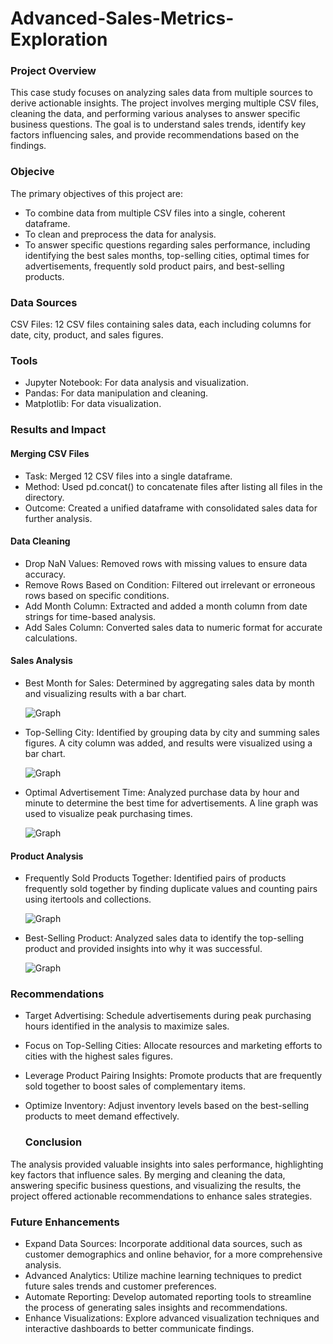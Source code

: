 # Advanced-Sales-Metrics-Exploration

### Project Overview

This case study focuses on analyzing sales data from multiple sources to derive actionable insights. The project involves merging multiple CSV files, cleaning the data, and performing various analyses to answer specific business questions. The goal is to understand sales trends, identify key factors influencing sales, and provide recommendations based on the findings.

### Objecive

The primary objectives of this project are:

- To combine data from multiple CSV files into a single, coherent dataframe.
- To clean and preprocess the data for analysis.
- To answer specific questions regarding sales performance, including identifying the best sales months, top-selling cities, optimal times for advertisements, frequently sold 
  product pairs, and best-selling products.

### Data Sources

CSV Files: 12 CSV files containing sales data, each including columns for date, city, product, and sales figures.

### Tools

- Jupyter Notebook: For data analysis and visualization.
- Pandas: For data manipulation and cleaning.
- Matplotlib: For data visualization.

 
 ### Results and Impact

 #### Merging CSV Files

- Task: Merged 12 CSV files into a single dataframe.
- Method: Used pd.concat() to concatenate files after listing all files in the directory.
- Outcome: Created a unified dataframe with consolidated sales data for further analysis.

 #### Data Cleaning

- Drop NaN Values: Removed rows with missing values to ensure data accuracy.
- Remove Rows Based on Condition: Filtered out irrelevant or erroneous rows based on specific conditions.
- Add Month Column: Extracted and added a month column from date strings for time-based analysis.
- Add Sales Column: Converted sales data to numeric format for accurate calculations.

 #### Sales Analysis

- Best Month for Sales: Determined by aggregating sales data by month and visualizing results with a bar chart.
  
  ![Graph](/Capture.PNG)
  
- Top-Selling City: Identified by grouping data by city and summing sales figures. A city column was added, and results were visualized using a bar chart.

  ![Graph](/Capture1.PNG)
  
- Optimal Advertisement Time: Analyzed purchase data by hour and minute to determine the best time for advertisements. A line graph was used to visualize peak purchasing 
  times.
  
  ![Graph](/Capture2.PNG)

 #### Product Analysis

- Frequently Sold Products Together: Identified pairs of products frequently sold together by finding duplicate values and counting pairs using itertools and collections.
  
   ![Graph](/Capture3.PNG)
  
- Best-Selling Product: Analyzed sales data to identify the top-selling product and provided insights into why it was successful.
  
  ![Graph](/Capture4.PNG)
 
 ### Recommendations

- Target Advertising: Schedule advertisements during peak purchasing hours identified in the analysis to maximize sales.
- Focus on Top-Selling Cities: Allocate resources and marketing efforts to cities with the highest sales figures.
- Leverage Product Pairing Insights: Promote products that are frequently sold together to boost sales of complementary items.
- Optimize Inventory: Adjust inventory levels based on the best-selling products to meet demand effectively.

  ### Conclusion

The analysis provided valuable insights into sales performance, highlighting key factors that influence sales. By merging and cleaning the data, answering specific business questions, and visualizing the results, the project offered actionable recommendations to enhance sales strategies.

### Future Enhancements

- Expand Data Sources: Incorporate additional data sources, such as customer demographics and online behavior, for a more comprehensive analysis.
- Advanced Analytics: Utilize machine learning techniques to predict future sales trends and customer preferences.
- Automate Reporting: Develop automated reporting tools to streamline the process of generating sales insights and recommendations.
- Enhance Visualizations: Explore advanced visualization techniques and interactive dashboards to better communicate findings.
